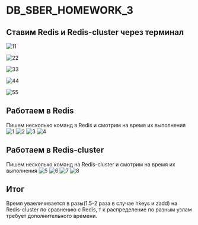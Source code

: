 # DB_SBER_HOMEWORK_3

## Ставим Redis и Redis-cluster через терминал
![11](https://github.com/simon0018/DB_SBER_HOMEWORK_3/assets/89707757/c96215d7-7d42-499a-9366-a91972e8a9da)

![22](https://github.com/simon0018/DB_SBER_HOMEWORK_3/assets/89707757/457dfb36-59e8-4e5e-9aa6-94e578f8a0a8)

![33](https://github.com/simon0018/DB_SBER_HOMEWORK_3/assets/89707757/3be3934e-b875-4cec-bcb8-f6b2029ea58e)

![44](https://github.com/simon0018/DB_SBER_HOMEWORK_3/assets/89707757/ed9fb0df-7f72-4207-bc00-4b9811ec7477)

![55](https://github.com/simon0018/DB_SBER_HOMEWORK_3/assets/89707757/cf40e415-807f-4740-b7a1-6a0e9d502f5b)

## Работаем в Redis 
Пишем несколько команд в Redis и смотрим на время их выполнения
![1](https://github.com/simon0018/DB_SBER_HOMEWORK_3/assets/89707757/92c19cf6-394c-40cb-95f0-27b2444ca273)
![2](https://github.com/simon0018/DB_SBER_HOMEWORK_3/assets/89707757/d714204d-b42a-479f-bbf6-3e6407d57fad)
![3](https://github.com/simon0018/DB_SBER_HOMEWORK_3/assets/89707757/6690fc8b-8d7e-486b-9b17-d91bb39da60d)
![4](https://github.com/simon0018/DB_SBER_HOMEWORK_3/assets/89707757/fe4b7f0d-8fd1-4c17-8a28-bc0aafced734)

## Работаем в Redis-cluster
Пишем несколько команд на Redis-cluster и смотрим на время их выполнения
![5](https://github.com/simon0018/DB_SBER_HOMEWORK_3/assets/89707757/eed321bc-85a3-406f-9a00-31c26cbeccff)
![6](https://github.com/simon0018/DB_SBER_HOMEWORK_3/assets/89707757/48e940d5-5ff6-4e8a-83fd-aadae19faeb4)
![7](https://github.com/simon0018/DB_SBER_HOMEWORK_3/assets/89707757/d4a48802-f434-4b97-860f-bbdb492a128f)
![8](https://github.com/simon0018/DB_SBER_HOMEWORK_3/assets/89707757/01cc964f-7fe0-4bbf-8bcd-34142f12548b)

## Итог
 Время уваеличивается в разы(1.5-2 раза в случае hkeys и zadd) на Redis-cluster по сравнению с Redis, т к распределение по разным узлам требует дополнительного времени.
